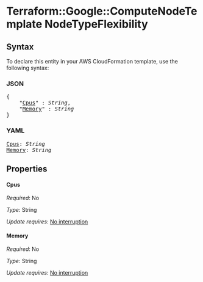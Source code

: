 # Terraform::Google::ComputeNodeTemplate NodeTypeFlexibility

## Syntax

To declare this entity in your AWS CloudFormation template, use the following syntax:

### JSON

<pre>
{
    "<a href="#cpus" title="Cpus">Cpus</a>" : <i>String</i>,
    "<a href="#memory" title="Memory">Memory</a>" : <i>String</i>
}
</pre>

### YAML

<pre>
<a href="#cpus" title="Cpus">Cpus</a>: <i>String</i>
<a href="#memory" title="Memory">Memory</a>: <i>String</i>
</pre>

## Properties

#### Cpus

_Required_: No

_Type_: String

_Update requires_: [No interruption](https://docs.aws.amazon.com/AWSCloudFormation/latest/UserGuide/using-cfn-updating-stacks-update-behaviors.html#update-no-interrupt)

#### Memory

_Required_: No

_Type_: String

_Update requires_: [No interruption](https://docs.aws.amazon.com/AWSCloudFormation/latest/UserGuide/using-cfn-updating-stacks-update-behaviors.html#update-no-interrupt)


